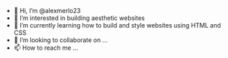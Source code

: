 - 👋 Hi, I’m @alexmerlo23
- 👀 I’m interested in building aesthetic websites
- 🌱 I’m currently learning how to build and style websites using HTML and CSS
- 💞️ I’m looking to collaborate on ...
- 📫 How to reach me ...

<!---
alexmerlo23/alexmerlo23 is a ✨ special ✨ repository because its `README.md` (this file) appears on your GitHub profile.
You can click the Preview link to take a look at your changes.
--->
